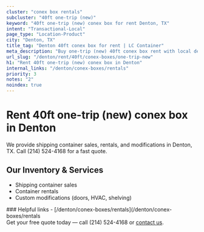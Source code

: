```yaml
---
cluster: "conex box rentals"
subcluster: "40ft one-trip (new)"
keyword: "40ft one-trip (new) conex box for rent Denton, TX"
intent: "Transactional-Local"
page_type: "Location-Product"
city: "Denton, TX"
title_tag: "Denton 40ft conex box for rent | LC Container"
meta_description: "Buy one-trip (new) 40ft conex box rent with local delivery in Denton, TX. LC Container — local Since 2003. Request a fast quote today."
url_slug: "/denton/rent/40ft/conex-boxes/one-trip-new"
h1: "Rent 40ft one-trip (new) conex box in Denton"
internal_links: "/denton/conex-boxes/rentals"
priority: 3
notes: "2"
noindex: true
---
```


# Rent 40ft one-trip (new) conex box in Denton

We provide shipping container sales, rentals, and modifications in Denton, TX. Call (214) 524-4168 for a fast quote.

## Our Inventory & Services
- Shipping container sales
- Container rentals
- Custom modifications (doors, HVAC, shelving)

<div data-section="internal-links">
### Helpful links
- [/denton/conex-boxes/rentals](/denton/conex-boxes/rentals
</div>

<div data-section="cta">
Get your free quote today — call (214) 524-4168 or <a href="/contact">contact us</a>.
</div>

<script type="application/ld+json">{"@context":"https://schema.org","@type":"FAQPage","mainEntity":[{"@type":"Question","name":"How much does delivery cost in Denton, TX?","acceptedAnswer":{"@type":"Answer","text":"Delivery costs vary by distance and container size. Most deliveries in Denton, TX range from $150-$300. Call (214) 524-4168 for an exact quote based on your specific location."}},{"@type":"Question","name":"Do you offer financing or payment plans?","acceptedAnswer":{"@type":"Answer","text":"We accept major credit cards, checks, and can discuss commercial terms for bulk purchases. Call (214) 524-4168 to discuss options."}},{"@type":"Question","name":"Can you customize containers in Denton, TX?","acceptedAnswer":{"@type":"Answer","text":"Yes — we perform modifications like doors, HVAC, insulation, and shelving. Request a custom quote at (214) 524-4168 or via our contact form."}}]}</script>
